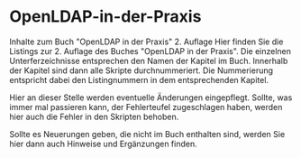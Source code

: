 # OpenLDAP-in-der-Praxis
Inhalte zum Buch "OpenLDAP in der Praxis" 2. Auflage
Hier finden Sie die Listings zur 2. Auflage des Buches "OpenLDAP in der Praxis". Die einzelnen Unterferzeichnisse entsprechen den Namen der Kapitel im Buch.
Innerhalb der Kapitel sind dann alle Skripte durchnummeriert. Die Nummerierung entspricht dabei den Listingnummern in dem entsprechenden Kapitel. 

Hier an dieser Stelle werden eventuelle Änderungen eingepflegt. Sollte, was immer mal passieren kann, der Fehlerteufel zugeschlagen haben, werden hier auch die 
Fehler in den Skripten behoben.

Sollte es Neuerungen geben, die nicht im Buch enthalten sind, werden Sie hier dann auch Hinweise und Ergänzungen finden.


